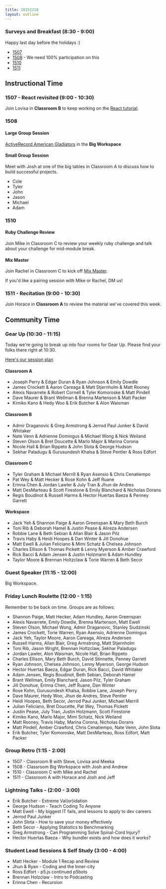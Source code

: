 ```yaml
---
title: 20151218
layout: outline
---
```


### Surveys and Breakfast (8:30 - 9:00)

Happy last day before the holidays :)

* [1507]()
* [1508](http://goo.gl/forms/oF7lEASc7T) - We need 100% participation on this
* [1510](https://docs.google.com/forms/d/1gvWbda1Z92Ju-pXJN91N-fdlrfG5yAPVCbAy59Yso-0/viewform)
* [1511](https://docs.google.com/forms/d/13VQFLYn5_ukb8zcRZlPaXYt24JxizKvSicHeedGyBLc/viewform)

## Instructional Time

### 1507 - React revisited (9:00 - 10:30)

Join Lovisa in **Classroom B** to keep working on the [React tutorial](http://github.com/applegrain/creact).

### 1508

#### Large Group Session

[ActiveRecord American Gladiators](https://github.com/turingschool/lesson_plans/blob/master/01-web_application_development/03-professional_rails_applications/active_record_american_gladiators.md) in the **Big Workspace**

#### Small Group Session

Meet with Josh at one of the big tables in Classroom A to discuss how to build successful projects.

* Cole
* Tyler
* John
* Jason
* Michael
* Adam

### 1510

#### Ruby Challenge Review

Join Mike in Classroom C to review your weekly ruby challenge and talk about your challenge for mid-module break.

#### Mix Master

Join Rachel in Classroom C to kick off [Mix Master](https://github.com/turingschool/lesson_plans/blob/master/ruby_02-web_applications_with_ruby/mix_master/1_getting_started.markdown).

If you'd like a pairing session with Mike or Rachel, DM us!

### 1511 - Recitation (9:00 - 10:30)

Join Horace in **Classroom A** to review the
material we've covered this week.

## Community Time

### Gear Up  (10:30 - 11:15)

Today we're going to break up into four rooms for Gear Up. Please find your folks
there right at 10:30.

[Here's our session plan](https://github.com/turingschool/gear-up/blob/master/grit.markdown)

#### Classroom A

* Joseph Perry & Edgar Duran & Ryan Johnson & Emily Dowdle
* James Crockett & Aaron Careaga & Matt Stjernholm & Matt Rooney
* Alexis Navarrete & Robert Cornell & Tyler Komoroske & Matt Pindell
* Dave Maurer & Brant Wellman & Brenna Martenson & Matt Packer
* Kimiko Kano & Hedy Woo & Erik Butcher & Alon Waisman

#### Classroom B

* Admir Draganovic & Greg Armstrong & Jerrod Paul Junker & David Whitaker
* Nate Venn & Adrienne Domingus & Michael Wong & Nick Weiland
* Steven Olson & Bret Doucette & Marlo Major & Marina Corona
* Nicole Hall & Brian Rippeto & John Slota & George Hudson
* Sekhar Paladugu & Gurusundesh Khalsa & Steve Pentler & Ross Edfort

#### Classroom C

* Tyler Graham & Michael Merrill & Ryan Asensio & Chris Cenatiempo
* Pat Wey & Matt Hecker & Rose Kohn & Jeff Ruane
* Erinna Chen & Jordan Lawler & July Tran & Jhun de Andres
* Matt DesMarteau & Scott Firestone & Emily Blanchard & Nicholas Dorans
* Regis Boudinot & Russell Harms & Hector Huertas Baeza & Penney Garrett

#### Workspace

* Jack Yeh & Shannon Paige & Aaron Greenspan & Mary Beth Burch
* Toni Rib & Deborah Hamel & Justin Pease & Alireza Andersen
* Robbie Lane & Beth Sebian & Allan Blair & Jason Pilz
* Travis Haby & Heidi Hoopes & Dan Winter & Jill Donohue
* Matt Ewell & Julian Feliciano & Mimi Schatz & Chelsea Johnson
* Charles Ellison & Thomas Pickett & Lenny Myerson & Amber Crawford
* Rick Bacci & Adam Jensen & Justin Holzmann & Adam Hundley
* Taylor Moore & Brennan Holtzclaw & Torie Warren & Beth Secor

### Guest Speaker (11:15 - 12:00)

Big Workspace.

### Friday Lunch Roulette (12:00 - 1:15)

Remember to be back on time. Groups are as follows:

* Shannon Paige, Matt Hecker, Adam Hundley, Aaron Greenspan
* Alexis Navarrete, Emily Dowdle, Brenna Martenson, Matt Ewell
* Steven Olson, Michael Wong, Admir Draganovic, Stanley Siudzinski
* James Crockett, Torie Warren, Ryan Asensio, Adrienne Domingus
* Jack Yeh, Taylor Moore, Aaron Careaga, Alireza Andersen
* Russell Harms, Allan Blair, Greg Armstrong, Matt Stjernholm
* Toni Rib, Jason Wright, Brennan Holtzclaw, Sekhar Paladugu
* Jordan Lawler, Alon Waisman, Nicole Hall, Brian Rippeto
* Charles Ellison, Mary Beth Burch, David Stinnette, Penney Garrett
* Ryan Johnson, Chelsea Johnson, Lenny Myerson, George Hudson
* Hector Huertas Baeza, Edgar Duran, Rick Bacci, David Whitaker
* Adam Jensen, Regis Boudinot, Beth Sebian, Deborah Hamel
* Brant Wellman, Emily Blanchard, Jason Pilz, Tyler Graham
* Jill Donohue, Erinna Chen, Jeff Ruane, Dan Winter
* Rose Kohn, Gurusundesh Khalsa, Robbie Lane, Joseph Perry
* Dave Maurer, Hedy Woo, Jhun de Andres, Steve Pentler
* Heidi Hoopes, Beth Secor, Jerrod Paul Junker, Michael Merrill
* Julian Feliciano, Bret Doucette, Pat Wey, Thomas Pickett
* Justin Pease, July Tran, Justin Holzmann, Scott Firestone
* Kimiko Kano, Marlo Major, Mimi Schatz, Nick Weiland
* Matt Rooney, Travis Haby, Marina Corona, Nicholas Dorans
* Matt Pindell, Amber Crawford, Chris Cenatiempo, Nate Venn, John Slota
* Erik Butcher, Tyler Komoroske, Matt DesMarteau, Ross Edfort, Matt Packer

### Group Retro (1:15 - 2:00)

* 1507 - Classroom B with Steve, Lovisa and Meeka
* 1508 - Classroom Big Workspace with Josh and Andrew
* 1510 - Classroom C with Mike and Rachel
* 1511 - Classroom A with Horace and Josh and Jeff

### Lightning Talks - (2:00 - 3:00)

* Erik Butcher - Extreme Val(or)idation
* George Hudson - Teach Coding To Anyone
* Matt Ewell - My biggest IT fails, and lessons to apply to dev careers
* Jerrod Paul Junker
* John Slota - How to save your money effectively
* Beth Secor - Applying Statistics to Benchmarking
* Greg Armstrong - Can Programming Solve Spinal-Cord Injury?
* Hector Huertas Baeza - Why bundler exists and how does it works?

### Student Lead Sessions & Self Study (3:00 - 4:00)

* Matt Hecker - Module 1 Recap and Review
* Jhun & Ryan - Coding and the Inner-city
* Ross Edfort - p5.js continued p5bots
* Brennan Holzclaw - Intro to Podcasting
* Erinna Chen - Recursion
